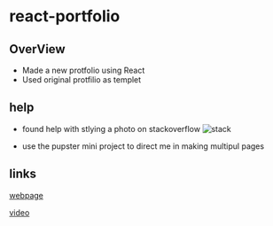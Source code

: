 # react-portfolio
## OverView

* Made a new protfolio using React
* Used original protfilio as templet

## help

* found help with stlying a photo on stackoverflow ![stack](https://stackoverflow.com/questions/56139366/how-to-center-an-image-in-reactjs-using-css)

* use the pupster mini project to direct me in making multipul pages

## links

[webpage](https://wan2748.github.io/)

[video](https://drive.google.com/file/d/1IXp57-nRoyBPcrrqnxVwyEUB48yMa5-Y/view)